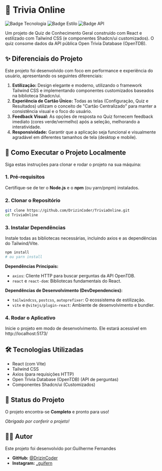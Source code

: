 # 🧠 Trivia Online

![Badge Tecnologia](https://img.shields.io/badge/React-20232A?style=for-the-badge&logo=react&logoColor=61DAFB) ![Badge Estilo](https://img.shields.io/badge/Tailwind_CSS-06B6D4?style=for-the-badge&logo=tailwindcss&logoColor=white) ![Badge API](https://img.shields.io/badge/OpenTDB-41C9E2?style=for-the-badge&logo=json&logoColor=white)

Um projeto de Quiz de Conhecimento Geral construído com React e estilizado com Tailwind CSS (e componentes Shadcn/ui customizados). O quiz consome dados da API pública Open Trivia Database (OpenTDB).

## ✨ Diferenciais do Projeto

Este projeto foi desenvolvido com foco em performance e experiência do usuário, apresentando os seguintes diferenciais:

1.  **Estilização:** Design elegante e moderno, utilizando o framework Tailwind CSS e implementando componentes customizados baseados na biblioteca Shadcn/ui.
2.  **Experiência de Cartão Único:** Todas as telas (Configuração, Quiz e Resultados) utilizam o conceito de "Cartão Centralizado" para manter a consistência visual e o foco do usuário.
3.  **Feedback Visual:** As opções de resposta no Quiz fornecem feedback imediato (cores verde/vermelho) após a seleção, melhorando a interatividade.
4.  **Responsividade:** Garantir que a aplicação seja funcional e visualmente agradável em diferentes tamanhos de tela (desktop e mobile).

## 🚀 Como Executar o Projeto Localmente

Siga estas instruções para clonar e rodar o projeto na sua máquina:

### 1. Pré-requisitos

Certifique-se de ter o **Node.js** e o **npm** (ou yarn/pnpm) instalados.

### 2. Clonar o Repositório

```bash
git clone https://github.com/DrizinCoder/TriviaOnline.git
cd TriviaOnline
```

### 3. Instalar Dependências

Instale todas as bibliotecas necessárias, incluindo axios e as dependências do Tailwind/Vite.

```bash
npm install
# ou yarn install
```

**Dependências Principais:**

* `axios`: Cliente HTTP para buscar perguntas da API OpenTDB.
* `react` e `react-dom`: Bibliotecas fundamentais do React.

**Dependências de Desenvolvimento (DevDependencies):**

* `tailwindcss`, `postcss`, `autoprefixer`: O ecossistema de estilização.
* `vite` e `@vitejs/plugin-react`: Ambiente de desenvolvimento e bundler.


### 4. Rodar o Aplicativo

Inicie o projeto em modo de desenvolvimento. Ele estará acessível em http://localhost:5173/ 

## 🛠️ Tecnologias Utilizadas

- React (com Vite)
- Tailwind CSS
- Axios (para requisições HTTP)
- Open Trivia Database (OpenTDB) (API de perguntas)
- Componentes Shadcn/ui (Customizados) 

## 🎉 Status do Projeto

O projeto encontra-se **Completo** e pronto para uso!

*Obrigado por conferir o projeto!*

## 👨‍💻 Autor

Este projeto foi desenvolvido por:Guilherme Fernandes
* **GitHub:** [@DrizinCoder](https://github.com/DrizinCoder)
* **Instagram:** [_guifern](https://www.instagram.com/_guifern/)
